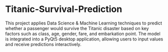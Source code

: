 # Titanic-Survival-Prediction
This project applies Data Science &amp; Machine Learning techniques to predict whether a passenger would survive the Titanic disaster based on key factors such as class, age, gender, fare, and embarkation point. The model is integrated into a PyQt5 desktop application, allowing users to input values and receive predictions interactively.

